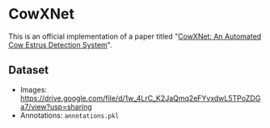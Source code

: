 # CowXNet
This is an official implementation of a paper titled "[CowXNet: An Automated Cow Estrus Detection System](https://doi.org/10.1016/j.eswa.2022.118550)".

## Dataset
- Images: https://drive.google.com/file/d/1w_4LrC_K2JaQmq2eFYvxdwL5TPoZDGa7/view?usp=sharing
- Annotations: ```annotations.pkl```
